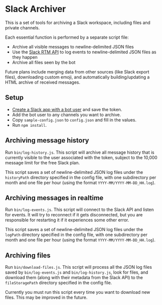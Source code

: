 # Slack Archiver

This is a set of tools for archiving a Slack workspace, including files and
private channels.

Each essential function is performed by a separate script file:

- Archive all visible messages to newline-delimited JSON files
- Use the
  [Slack RTM API](https://api.slack.com/rtm)
  to log events to newline-delimited JSON files as they happen
- Archive all files seen by the bot

Future plans include merging data from other sources (like Slack export files),
downloading custom emoji, and automatically building/updating a HTML archive of
received messages.

## Setup

- [Create a Slack app with a bot user](https://api.slack.com/bot-users)
  and save the token.
- Add the bot user to any channels you want to archive.
- Copy `sample-config.json` to `config.json` and fill in the values.
- Run `npm install`.

## Archiving message history

Run `bin/log-history.js`.  This script will archive all message history that is
currently visible to the user associated with the token, subject to the 10,000
message limit for the free Slack plan.

This script saves a set of newline-delimited JSON log files under the
`historyPath` directory specified in the config file, with one subdirectory per
month and one file per hour (using the format `YYYY-MM/YYYY-MM-DD_HH.log`).

## Archiving messages in realtime

Run `bin/log-events.js`.  This script will connect to the Slack API and listen
for events.  It will try to reconnect if it gets disconnected, but you are
responsible for restarting it if it experiences some other error.

This script saves a set of newline-delimited JSON log files under the `logPath`
directory specified in the config file, with one subdirectory per month and one
file per hour (using the format `YYYY-MM/YYYY-MM-DD_HH.log`).

## Archiving files

Run `bin/download-files.js`.  This script will process all the JSON log files
saved by `bin/log-events.js` and `bin/log-history.js`, look for files, and
download them (along with their metadata from the Slack API) to the
`fileStoragePath` directory specified in the config file.

Currently you must run this script every time you want to download new files.
This may be improved in the future.
